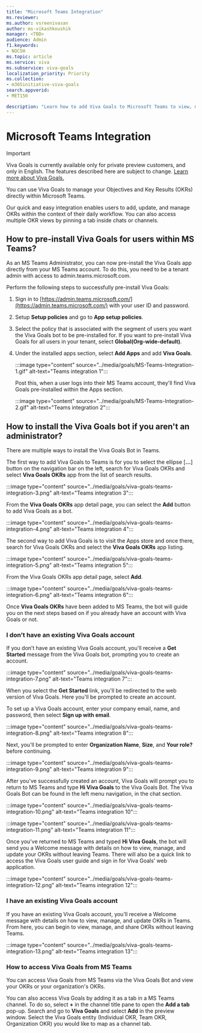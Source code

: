 ```yaml
---
title: "Microsoft Teams Integration"
ms.reviewer: 
ms.author: vsreenivasan
author: ms-vikashkoushik
manager: <TBD>
audience: Admin
f1.keywords:
- NOCSH
ms.topic: article
ms.service: viva
ms.subservice: viva-goals
localization_priority: Priority
ms.collection:  
- m365initiative-viva-goals
search.appverid:
- MET150

description: "Learn how to add Viva Goals to Microsoft Teams to view, manage and share OKRs across your organization, without leaving Microsoft Teams."
---
```


# Microsoft Teams Integration

> [!IMPORTANT]
> Viva Goals is currently available only for private preview customers, and only in English. The features described here are subject to change. [Learn more about Viva Goals.](https://go.microsoft.com/fwlink/?linkid=2189933)

You can use Viva Goals to manage your Objectives and Key Results (OKRs) directly within Microsoft Teams.

Our quick and easy integration enables users to add, update, and manage OKRs within the context of their daily workflow. You can also access multiple OKR views by pinning a tab inside chats or channels.

## How to pre-install Viva Goals for users within MS Teams?

As an MS Teams Administrator, you can now pre-install the Viva Goals app directly from your MS Teams account. To do this, you need to be a tenant admin with access to admin.teams.microsoft.com.

Perform the following steps to successfully pre-install Viva Goals:

1. Sign in to [https://admin.teams.microsoft.com/](https://admin.teams.microsoft.com/) with your user ID and password.

2. Setup **Setup policies** and go to **App setup policies**.

3. Select the policy that is associated with the segment of users you want the Viva Goals bot to be pre-installed for. If you want to pre-install Viva Goals for all users in your tenant, select **Global(Org-wide-default)**.

4. Under the installed apps section, select **Add Apps** and add **Viva Goals**.

    :::image type="content" source="../media/goals/MS-Teams-Integration-1.gif" alt-text="Teams integration 1":::

    Post this, when a user logs into their MS Teams account, they'll find Viva Goals pre-installed within the Apps section.

    :::image type="content" source="../media/goals/MS-Teams-Integration-2.gif" alt-text="Teams integration 2":::

## How to install the Viva Goals bot if you aren't an administrator?

There are multiple ways to install the Viva Goals Bot in Teams.

The first way to add Viva Goals to Teams is for you to select the ellipse [**…**] button on the navigation bar on the left, search for Viva Goals OKRs and select **Viva Goals OKRs** app from the list of search results.

:::image type="content" source="../media/goals/viva-goals-teams-integration-3.png" alt-text="Teams integration 3":::

From the **Viva Goals OKRs** app detail page, you can select the **Add** button to add Viva Goals as a bot.

:::image type="content" source="../media/goals/viva-goals-teams-integration-4.png" alt-text="Teams integration 4":::

The second way to add Viva Goals is to visit the Apps store and once there, search for Viva Goals OKRs and select the **Viva Goals OKRs** app listing.

:::image type="content" source="../media/goals/viva-goals-teams-integration-5.png" alt-text="Teams integration 5":::

From the Viva Goals OKRs app detail page, select **Add**.

:::image type="content" source="../media/goals/viva-goals-teams-integration-6.png" alt-text="Teams integration 6":::

Once **Viva Goals OKRs** have been added to MS Teams, the bot will guide you on the next steps based on if you already have an account with Viva Goals or not.

### I don’t have an existing Viva Goals account

If you don’t have an existing Viva Goals account, you'll receive a **Get Started** message from the Viva Goals bot, prompting you to create an account.

:::image type="content" source="../media/goals/viva-goals-teams-integration-7.png" alt-text="Teams integration 7":::

When you select the **Get Started** link, you'll be redirected to the web version of Viva Goals. Here you'll be prompted to create an account.

To set up a Viva Goals account, enter your company email, name, and password, then select **Sign up with email**.

:::image type="content" source="../media/goals/viva-goals-teams-integration-8.png" alt-text="Teams integration 8":::

Next, you'll be prompted to enter **Organization Name**, **Size**, and **Your role?** before continuing.

:::image type="content" source="../media/goals/viva-goals-teams-integration-9.png" alt-text="Teams integration 9":::

After you've successfully created an account, Viva Goals will prompt you to return to MS Teams and type **Hi Viva Goals** to the Viva Goals Bot. The Viva Goals Bot can be found in the left menu navigation, in the chat section.

:::image type="content" source="../media/goals/viva-goals-teams-integration-10.png" alt-text="Teams integration 10":::

:::image type="content" source="../media/goals/viva-goals-teams-integration-11.png" alt-text="Teams integration 11":::

Once you've returned to MS Teams and typed **Hi Viva Goals**, the bot will send you a Welcome message with details on how to view, manage, and update your OKRs without leaving Teams. There will also be a quick link to access the Viva Goals user guide and sign in for Viva Goals’ web application.

:::image type="content" source="../media/goals/viva-goals-teams-integration-12.png" alt-text="Teams integration 12":::

### I have an existing Viva Goals account

If you have an existing Viva Goals account, you'll receive a Welcome message with details on how to view, manage, and update OKRs in Teams. From here, you can begin to view, manage, and share OKRs without leaving Teams.

:::image type="content" source="../media/goals/viva-goals-teams-integration-13.png" alt-text="Teams integration 13":::

### How to access Viva Goals from MS Teams

You can access Viva Goals from MS Teams via the Viva Goals Bot and view your OKRs or your organization's OKRs.

You can also access Viva Goals by adding it as a tab in a MS Teams channel. To do so, select **+** in the channel title pane to open the **Add a tab** pop-up. Search and go to **Viva Goals** and select **Add** in the preview window. Select the Viva Goals entity (Individual OKR, Team OKR, Organization OKR) you would like to map as a channel tab.
